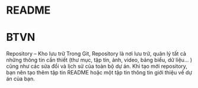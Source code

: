 # README
# BTVN
Repository – Kho lưu trữ Trong Git, Repository là nơi lưu trữ, quản lý tất cả những thông tin cần thiết (thư mục, tập tin, ảnh, video, bảng biểu, dữ liệu… ) cũng như các sửa đổi và lịch sử của toàn bộ dự án. Khi tạo mới repository, bạn nên tạo thêm tập tin README hoặc một tập tin thông tin giới thiệu về dự án của bạn.
